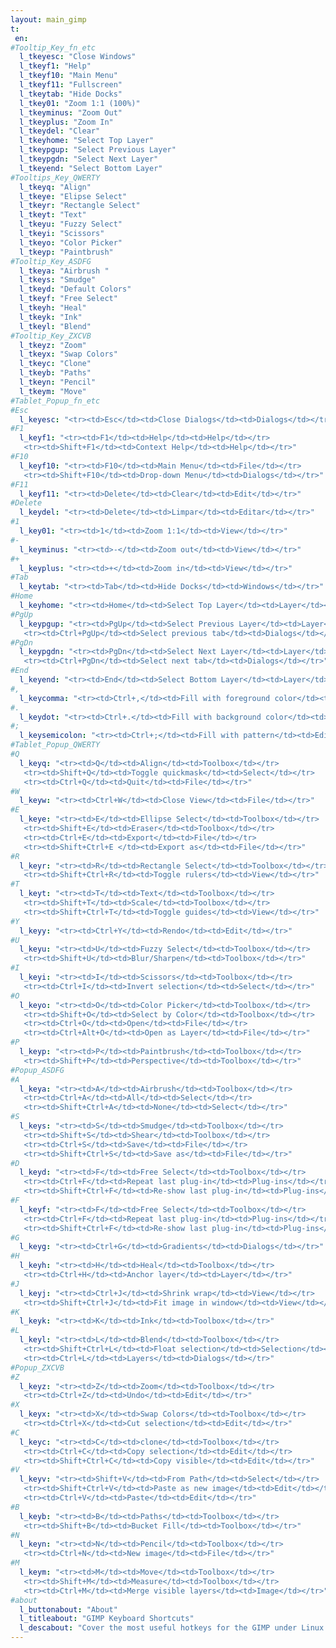 ```yaml
---
layout: main_gimp
t:
 en:
#Tooltip_Key_fn_etc
  l_tkeyesc: "Close Windows"
  l_tkeyf1: "Help"
  l_tkeyf10: "Main Menu"
  l_tkeyf11: "Fullscreen"
  l_tkeytab: "Hide Docks"
  l_tkey01: "Zoom 1:1 (100%)"
  l_tkeyminus: "Zoom Out"
  l_tkeyplus: "Zoom In"
  l_tkeydel: "Clear"
  l_tkeyhome: "Select Top Layer"
  l_tkeypgup: "Select Previous Layer"
  l_tkeypgdn: "Select Next Layer"
  l_tkeyend: "Select Bottom Layer"
#Tooltips_Key_QWERTY
  l_tkeyq: "Align"
  l_tkeye: "Elipse Select"
  l_tkeyr: "Rectangle Select"
  l_tkeyt: "Text"
  l_tkeyu: "Fuzzy Select"
  l_tkeyi: "Scissors"
  l_tkeyo: "Color Picker"
  l_tkeyp: "Paintbrush"
#Tooltip_Key_ASDFG
  l_tkeya: "Airbrush "
  l_tkeys: "Smudge"
  l_tkeyd: "Default Colors"
  l_tkeyf: "Free Select"
  l_tkeyh: "Heal"
  l_tkeyk: "Ink"
  l_tkeyl: "Blend"
#Tooltip_Key_ZXCVB
  l_tkeyz: "Zoom"
  l_tkeyx: "Swap Colors"
  l_tkeyc: "Clone"
  l_tkeyb: "Paths"
  l_tkeyn: "Pencil"
  l_tkeym: "Move"
#Tablet_Popup_fn_etc
#Esc
  l_keyesc: "<tr><td>Esc</td><td>Close Dialogs</td><td>Dialogs</td></tr>"
#F1
  l_keyf1: "<tr><td>F1</td><td>Help</td><td>Help</td></tr>
   <tr><td>Shift+F1</td><td>Context Help</td><td>Help</td></tr>"
#F10
  l_keyf10: "<tr><td>F10</td><td>Main Menu</td><td>File</td></tr>
   <tr><td>Shift+F10</td><td>Drop-down Menu</td><td>Dialogs</td></tr>"
#F11
  l_keyf11: "<tr><td>Delete</td><td>Clear</td><td>Edit</td></tr>"
#Delete
  l_keydel: "<tr><td>Delete</td><td>Limpar</td><td>Editar</td></tr>"
#1
  l_key01: "<tr><td>1</td><td>Zoom 1:1</td><td>View</td></tr>"
#-
  l_keyminus: "<tr><td>-</td><td>Zoom out</td><td>View</td></tr>"
#+
  l_keyplus: "<tr><td>+</td><td>Zoom in</td><td>View</td></tr>"
#Tab
  l_keytab: "<tr><td>Tab</td><td>Hide Docks</td><td>Windows</td></tr>"
#Home
  l_keyhome: "<tr><td>Home</td><td>Select Top Layer</td><td>Layer</td></tr>"
#PgUp
  l_keypgup: "<tr><td>PgUp</td><td>Select Previous Layer</td><td>Layer</td></tr>
   <tr><td>Ctrl+PgUp</td><td>Select previous tab</td><td>Dialogs</td></tr>"
#PgDn
  l_keypgdn: "<tr><td>PgDn</td><td>Select Next Layer</td><td>Layer</td></tr>	
   <tr><td>Ctrl+PgDn</td><td>Select next tab</td><td>Dialogs</td></tr>"
#End
  l_keyend: "<tr><td>End</td><td>Select Bottom Layer</td><td>Layer</td></tr>"
#,
  l_keycomma: "<tr><td>Ctrl+,</td><td>Fill with foreground color</td><td>Edit</td></tr>"
#.
  l_keydot: "<tr><td>Ctrl+.</td><td>Fill with background color</td><td>Edit</td></tr>"
#;
  l_keysemicolon: "<tr><td>Ctrl+;</td><td>Fill with pattern</td><td>Edit</td></tr>"
#Tablet_Popup_QWERTY
#Q
  l_keyq: "<tr><td>Q</td><td>Align</td><td>Toolbox</td></tr>
   <tr><td>Shift+Q</td><td>Toggle quickmask</td><td>Select</td></tr>	
   <tr><td>Ctrl+Q</td><td>Quit</td><td>File</td></tr>"
#W
  l_keyw: "<tr><td>Ctrl+W</td><td>Close View</td><td>File</td></tr>"
#E
  l_keye: "<tr><td>E</td><td>Ellipse Select</td><td>Toolbox</td></tr>
   <tr><td>Shift+E</td><td>Eraser</td><td>Toolbox</td></tr>
   <tr><td>Ctrl+E</td><td>Export</td><td>File</td></tr>
   <tr><td>Shift+Ctrl+E </td><td>Export as</td><td>File</td></tr>"
#R
  l_keyr: "<tr><td>R</td><td>Rectangle Select</td><td>Toolbox</td></tr>
   <tr><td>Shift+Ctrl+R</td><td>Toggle rulers</td><td>View</td></tr>"
#T
  l_keyt: "<tr><td>T</td><td>Text</td><td>Toolbox</td></tr>
   <tr><td>Shift+T</td><td>Scale</td><td>Toolbox</td></tr>
   <tr><td>Shift+Ctrl+T</td><td>Toggle guides</td><td>View</td></tr>"
#Y
  l_keyy: "<tr><td>Ctrl+Y</td><td>Rendo</td><td>Edit</td></tr>"
#U
  l_keyu: "<tr><td>U</td><td>Fuzzy Select</td><td>Toolbox</td></tr>
   <tr><td>Shift+U</td><td>Blur/Sharpen</td><td>Toolbox</td></tr>"
#I
  l_keyi: "<tr><td>I</td><td>Scissors</td><td>Toolbox</td></tr>
   <tr><td>Ctrl+I</td><td>Invert selection</td><td>Select</td></tr>"
#O
  l_keyo: "<tr><td>O</td><td>Color Picker</td><td>Toolbox</td></tr>
   <tr><td>Shift+O</td><td>Select by Color</td><td>Toolbox</td></tr>
   <tr><td>Ctrl+O</td><td>Open</td><td>File</td></tr>
   <tr><td>Ctrl+Alt+O</td><td>Open as Layer</td><td>File</td></tr>"
#P
  l_keyp: "<tr><td>P</td><td>Paintbrush</td><td>Toolbox</td></tr>
   <tr><td>Shift+P</td><td>Perspective</td><td>Toolbox</td></tr>"
#Popup_ASDFG
#A
  l_keya: "<tr><td>A</td><td>Airbrush</td><td>Toolbox</td></tr>
   <tr><td>Ctrl+A</td><td>All</td><td>Select</td></tr>	
   <tr><td>Shift+Ctrl+A</td><td>None</td><td>Select</td></tr>"
#S
  l_keys: "<tr><td>S</td><td>Smudge</td><td>Toolbox</td></tr>	
   <tr><td>Shift+S</td><td>Shear</td><td>Toolbox</td></tr>
   <tr><td>Ctrl+S</td><td>Save</td><td>File</td></tr>
   <tr><td>Shift+Ctrl+S</td><td>Save as</td><td>File</td></tr>"
#D
  l_keyd: "<tr><td>F</td><td>Free Select</td><td>Toolbox</td></tr>
   <tr><td>Ctrl+F</td><td>Repeat last plug-in</td><td>Plug-ins</td></tr>	
   <tr><td>Shift+Ctrl+F</td><td>Re-show last plug-in</td><td>Plug-ins</td></tr>"
#F
  l_keyf: "<tr><td>F</td><td>Free Select</td><td>Toolbox</td></tr>
   <tr><td>Ctrl+F</td><td>Repeat last plug-in</td><td>Plug-ins</td></tr>	
   <tr><td>Shift+Ctrl+F</td><td>Re-show last plug-in</td><td>Plug-ins</td></tr>"
#G
  l_keyg: "<tr><td>Ctrl+G</td><td>Gradients</td><td>Dialogs</td></tr>"
#H
  l_keyh: "<tr><td>H</td><td>Heal</td><td>Toolbox</td></tr>
   <tr><td>Ctrl+H</td><td>Anchor layer</td><td>Layer</td></tr>"
#J
  l_keyj: "<tr><td>Ctrl+J</td><td>Shrink wrap</td><td>View</td></tr>
   <tr><td>Shift+­Ctrl+J</td><td>Fit image in window</td><td>View</td></tr>"
#K
  l_keyk: "<tr><td>K</td><td>Ink</td><td>Toolbox</td></tr>"	
#L
  l_keyl: "<tr><td>L</td><td>Blend</td><td>Toolbox</td></tr>	
   <tr><td>Shift+Ctrl+L</td><td>Float selection</td><td>Selection</td></tr>	
   <tr><td>Ctrl+L</td><td>Layers</td><td>Dialogs</td></tr>"
#Popup_ZXCVB
#Z
  l_keyz: "<tr><td>Z</td><td>Zoom</td><td>Toolbox</td></tr>
   <tr><td>Ctrl+Z</td><td>Undo</td><td>Edit</td></tr>"
#X
  l_keyx: "<tr><td>X</td><td>Swap Colors</td><td>Toolbox</td></tr>
   <tr><td>Ctrl+X</td><td>Cut selection</td><td>Edit</td></tr>"
#C
  l_keyc: "<tr><td>C</td><td>clone</td><td>Toolbox</td></tr>
   <tr><td>Ctrl+C</td><td>Copy selection</td><td>Edit</td></tr>
   <tr><td>Shift+Ctrl+C</td><td>Copy visible</td><td>Edit</td></tr>"
#V
  l_keyv: "<tr><td>Shift+V</td><td>From Path</td><td>Select</td></tr>
   <tr><td>Shift+Ctrl+V</td><td>Paste as new image</td><td>Edit</td></tr>
   <tr><td>Ctrl+V</td><td>Paste</td><td>Edit</td></tr>"
#B
  l_keyb: "<tr><td>B</td><td>Paths</td><td>Toolbox</td></tr>
   <tr><td>Shift+B</td><td>Bucket Fill</td><td>Toolbox</td></tr>"
#N
  l_keyn: "<tr><td>N</td><td>Pencil</td><td>Toolbox</td></tr>
   <tr><td>Ctrl+N</td><td>New image</td><td>File</td></tr>"
#M
  l_keym: "<tr><td>M</td><td>Move</td><td>Toolbox</td></tr>
   <tr><td>Shift+M</td><td>Measure</td><td>Toolbox</td></tr>
   <tr><td>Ctrl+M</td><td>Merge visible layers</td><td>Image</td></tr>"
#about
  l_buttonabout: "About"
  l_titleabout: "GIMP Keyboard Shortcuts"
  l_descabout: "Cover the most useful hotkeys for the GIMP under Linux. All keys can be assigned individually: Edit / Preferences / interface / keyboard shortcuts."
---
```



